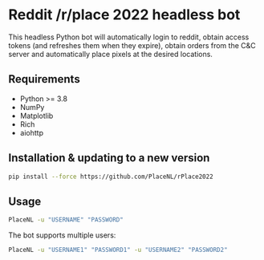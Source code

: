 # Reddit /r/place 2022 headless bot

This headless Python bot will automatically login to reddit, obtain access 
tokens (and refreshes them when they expire), obtain orders from the C&C server
and automatically place pixels at the desired locations.

## Requirements

- Python >= 3.8
- NumPy
- Matplotlib
- Rich
- aiohttp

## Installation & updating to a new version

```bash
pip install --force https://github.com/PlaceNL/rPlace2022
```

## Usage

```bash
PlaceNL -u "USERNAME" "PASSWORD"
```

The bot supports multiple users:
```bash
PlaceNL -u "USERNAME1" "PASSWORD1" -u "USERNAME2" "PASSWORD2"
```
